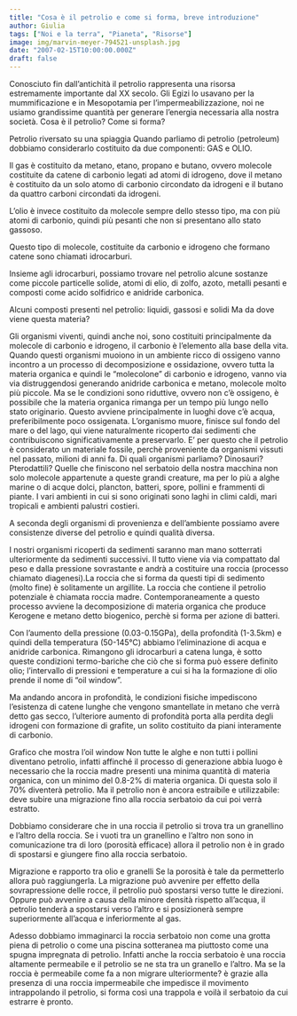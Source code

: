 ```yaml
---
title: "Cosa è il petrolio e come si forma, breve introduzione"
author: Giulia
tags: ["Noi e la terra", "Pianeta", "Risorse"]
image: img/marvin-meyer-794521-unsplash.jpg
date: "2007-02-15T10:00:00.000Z"
draft: false
---
```


Conosciuto fin dall’antichità il petrolio rappresenta una risorsa estremamente importante dal XX secolo. Gli Egizi lo usavano per la mummificazione e in Mesopotamia per l’impermeabilizzazione, noi ne usiamo grandissime quantità per generare l’energia necessaria alla nostra società. Cosa è il petrolio? Come si forma?


Petrolio riversato su una spiaggia
Quando parliamo di petrolio (petroleum) dobbiamo considerarlo costituito da due componenti: GAS e OLIO.

Il gas è costituito da metano, etano, propano e butano, ovvero molecole costituite da catene di carbonio legati ad atomi di  idrogeno, dove il metano è costituito da un solo atomo di carbonio circondato da idrogeni e il butano da quattro carboni circondati da idrogeni.

L’olio è invece costituito da molecole sempre dello stesso tipo, ma con più atomi di carbonio, quindi più pesanti che non si presentano allo stato gassoso.

Questo tipo di molecole, costituite da carbonio e idrogeno che formano catene sono chiamati idrocarburi.

Insieme agli idrocarburi, possiamo trovare nel petrolio alcune sostanze come piccole particelle solide, atomi di elio, di zolfo, azoto, metalli pesanti e composti come acido solfidrico e anidride carbonica.


Alcuni composti presenti nel petrolio: liquidi, gassosi e solidi
Ma da dove viene questa materia?

Gli organismi viventi, quindi anche noi, sono costituiti principalmente da molecole di carbonio e idrogeno, il carbonio è l’elemento alla base della vita. Quando questi organismi muoiono in un ambiente ricco di ossigeno vanno incontro a un processo di decomposizione e ossidazione, ovvero tutta la materia organica e quindi le “molecolone” di carbonio e idrogeno, vanno via via distruggendosi generando anidride carbonica e metano, molecole molto più piccole. Ma se le condizioni sono riduttive, ovvero non c’è ossigeno, è possibile che la materia organica rimanga per un tempo più lungo nello stato originario. Questo avviene principalmente in luoghi dove c’è acqua, preferibilmente poco ossigenata. L’organismo muore, finisce sul fondo del mare o del lago, qui viene naturalmente ricoperto dai sedimenti che contribuiscono significativamente a preservarlo. E’ per questo che il petrolio è considerato un materiale fossile, perchè proveniente da organismi vissuti nel passato, milioni di anni fa. Di quali organismi parliamo? Dinosauri? Pterodattili? Quelle che finiscono nel serbatoio della nostra macchina non solo molecole appartenute a queste grandi creature, ma per lo più a alghe marine o di acque dolci, plancton, batteri, spore, pollini e frammenti di piante. I vari ambienti in cui si sono originati sono laghi in climi caldi, mari tropicali e ambienti palustri costieri.

A seconda degli organismi di provenienza e dell’ambiente possiamo avere consistenze diverse del petrolio e quindi qualità diversa.

I nostri organismi ricoperti da sedimenti saranno man mano sotterrati ulteriormente da sedimenti successivi. Il tutto viene via via compattato dal peso e dalla pressione sovrastante e andrà a costituire una roccia (processo chiamato diagenesi).La roccia che si forma da questi tipi di sedimento (molto fine) è solitamente un argillite. La roccia che contiene il petrolio potenziale è chiamata roccia madre. Contemporaneamente a questo processo avviene la decomposizione di materia organica  che produce Kerogene e metano detto biogenico, perchè si forma per azione di batteri.

Con l’aumento della pressione (0.03-0.15GPa), della profondità (1-3.5km)  e quindi della temperatura (50-145°C) abbiamo l’eliminazione di acqua e anidride carbonica. Rimangono gli idrocarburi a catena lunga, è sotto queste condizioni termo-bariche che ciò che si forma può essere definito olio; l’intervallo di pressioni e temperature a cui si ha la formazione di olio prende il nome di “oil window”.

Ma andando ancora in profondità, le condizioni fisiche impediscono l’esistenza di catene lunghe che vengono smantellate in metano che verrà detto gas secco, l’ulteriore aumento di profondità porta alla perdita degli idrogeni con formazione di grafite, un solito costituito da piani interamente di carbonio.


Grafico che mostra l’oil window
Non tutte le alghe e non tutti i pollini diventano petrolio, infatti affinché il processo di generazione abbia luogo è necessario che la roccia madre presenti una minima quantità di materia organica, con un minimo del 0.8-2% di materia organica. Di questa solo il 70% diventerà petrolio. Ma il petrolio non è ancora estraibile e utilizzabile: deve subire una migrazione fino alla roccia serbatoio da cui poi verrà estratto. 

Dobbiamo considerare che in una roccia il petrolio si trova tra un granellino e l’altro della roccia. Se i vuoti tra un granellino e l’altro non sono in comunicazione tra di loro (porosità efficace) allora il petrolio non è in grado di spostarsi e giungere fino alla roccia serbatoio.


Migrazione e rapporto tra olio e granelli
Se la porosità è tale da permetterlo allora può raggiungerla. La migrazione può avvenire per effetto della sovrapressione delle rocce, il petrolio può spostarsi verso tutte le direzioni. Oppure può avvenire a causa della minore densità rispetto all’acqua, il petrolio tenderà a spostarsi verso l’altro e si posizionerà sempre superiormente all’acqua e inferiormente al gas.

Adesso dobbiamo immaginarci la roccia serbatoio non come una grotta piena di petrolio o come una piscina sotteranea ma piuttosto come una spugna impregnata di petrolio. Infatti anche la roccia serbatoio è una roccia altamente permeabile e il petrolio se ne sta tra un granello e l’altro. Ma se la roccia è permeabile come fa a non migrare ulteriormente? è grazie alla presenza di una roccia impermeabile che impedisce il movimento intrappolando il petrolio, si forma così una trappola e voilà il serbatoio da cui estrarre è pronto.